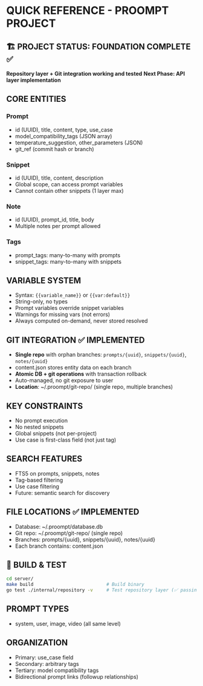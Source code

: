 # QUICK REFERENCE - PROOMPT PROJECT

## 🏗️ PROJECT STATUS: FOUNDATION COMPLETE ✅
**Repository layer + Git integration working and tested**
**Next Phase: API layer implementation**

## CORE ENTITIES

### Prompt
- id (UUID), title, content, type, use_case
- model_compatibility_tags (JSON array)
- temperature_suggestion, other_parameters (JSON)
- git_ref (commit hash or branch)

### Snippet  
- id (UUID), title, content, description
- Global scope, can access prompt variables
- Cannot contain other snippets (1 layer max)

### Note
- id (UUID), prompt_id, title, body
- Multiple notes per prompt allowed

### Tags
- prompt_tags: many-to-many with prompts
- snippet_tags: many-to-many with snippets

## VARIABLE SYSTEM
- Syntax: `{{variable_name}}` or `{{var:default}}`
- String-only, no types
- Prompt variables override snippet variables
- Warnings for missing vars (not errors)
- Always computed on-demand, never stored resolved

## GIT INTEGRATION ✅ IMPLEMENTED
- **Single repo** with orphan branches: `prompts/{uuid}`, `snippets/{uuid}`, `notes/{uuid}`
- content.json stores entity data on each branch
- **Atomic DB + git operations** with transaction rollback
- Auto-managed, no git exposure to user
- **Location**: ~/.proompt/git-repo/ (single repo, multiple branches)

## KEY CONSTRAINTS
- No prompt execution
- No nested snippets
- Global snippets (not per-project)
- Use case is first-class field (not just tag)

## SEARCH FEATURES
- FTS5 on prompts, snippets, notes
- Tag-based filtering
- Use case filtering
- Future: semantic search for discovery

## FILE LOCATIONS ✅ IMPLEMENTED
- Database: ~/.proompt/database.db
- Git repo: ~/.proompt/git-repo/ (single repo)
- Branches: prompts/{uuid}, snippets/{uuid}, notes/{uuid}
- Each branch contains: content.json

## 🔧 BUILD & TEST
```bash
cd server/
make build                           # Build binary
go test ./internal/repository -v     # Test repository layer (✅ passing)
```

## PROMPT TYPES
- system, user, image, video (all same level)

## ORGANIZATION
- Primary: use_case field
- Secondary: arbitrary tags
- Tertiary: model compatibility tags
- Bidirectional prompt links (followup relationships)